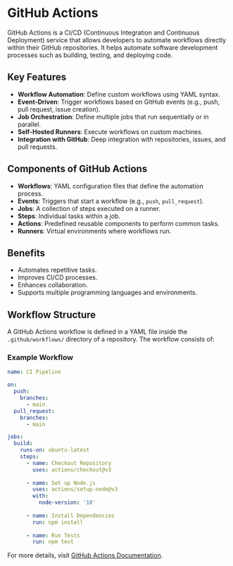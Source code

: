 # GitHub Actions

GitHub Actions is a CI/CD (Continuous Integration and Continuous Deployment) service that allows developers to automate workflows directly within their GitHub repositories. It helps automate software development processes such as building, testing, and deploying code.

## Key Features
- **Workflow Automation**: Define custom workflows using YAML syntax.
- **Event-Driven**: Trigger workflows based on GitHub events (e.g., push, pull request, issue creation).
- **Job Orchestration**: Define multiple jobs that run sequentially or in parallel.
- **Self-Hosted Runners**: Execute workflows on custom machines.
- **Integration with GitHub**: Deep integration with repositories, issues, and pull requests.

## Components of GitHub Actions
- **Workflows**: YAML configuration files that define the automation process.
- **Events**: Triggers that start a workflow (e.g., `push`, `pull_request`).
- **Jobs**: A collection of steps executed on a runner.
- **Steps**: Individual tasks within a job.
- **Actions**: Predefined reusable components to perform common tasks.
- **Runners**: Virtual environments where workflows run.

## Benefits
- Automates repetitive tasks.
- Improves CI/CD processes.
- Enhances collaboration.
- Supports multiple programming languages and environments.

## Workflow Structure
A GitHub Actions workflow is defined in a YAML file inside the `.github/workflows/` directory of a repository. The workflow consists of:

### Example Workflow
```yaml
name: CI Pipeline

on:
  push:
    branches:
      - main
  pull_request:
    branches:
      - main

jobs:
  build:
    runs-on: ubuntu-latest
    steps:
      - name: Checkout Repository
        uses: actions/checkout@v3
      
      - name: Set up Node.js
        uses: actions/setup-node@v3
        with:
          node-version: '18'
      
      - name: Install Dependencies
        run: npm install
      
      - name: Run Tests
        run: npm test
```

For more details, visit [GitHub Actions Documentation](https://docs.github.com/en/actions).
